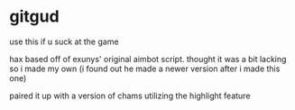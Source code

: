 # gitgud
use this if u suck at the game

hax based off of exunys' original aimbot script. thought it was a bit lacking so i made my own 
(i found out he made a newer version after i made this one)

paired it up with a version of chams utilizing the highlight feature
